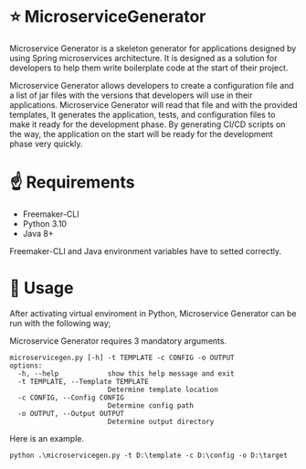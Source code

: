 # :star: MicroserviceGenerator

Microservice Generator is a skeleton generator for applications designed by using Spring microservices architecture. It is designed as a solution for developers to help them write boilerplate code at the start of their project.  

Microservice Generator allows developers to create a configuration file and a list of jar files with the versions that developers will use in their applications. Microservice Generator will read that file and with the provided templates, It generates the application, tests, and configuration files to make it ready for the development phase. By generating CI/CD scripts on the way, the application on the start will be ready for the development phase very quickly.

# :point_up: Requirements

- Freemaker-CLI
- Python 3.10
- Java 8+

Freemaker-CLI and Java environment variables have to setted correctly.

# :rocket: Usage

After activating virtual enviroment in Python, Microservice Generator can be run with the following way;

Microservice Generator requires 3 mandatory arguments.

```
microservicegen.py [-h] -t TEMPLATE -c CONFIG -o OUTPUT
options:
  -h, --help            show this help message and exit
  -t TEMPLATE, --Template TEMPLATE
                        Determine template location
  -c CONFIG, --Config CONFIG
                        Determine config path
  -o OUTPUT, --Output OUTPUT
                        Determine output directory
```

Here is an example.

```
python .\microservicegen.py -t D:\template -c D:\config -o D:\target
```
